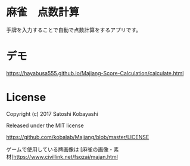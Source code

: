 # 麻雀　点数計算
手牌を入力することで自動で点数計算をするアプリです。

# デモ

https://hayabusa555.github.io/Majiang-Score-Calculation/calculate.html

# License
Copyright (c) 2017 Satoshi Kobayashi

Released under the MIT license

https://github.com/kobalab/Majiang/blob/master/LICENSE

ゲームで使用している牌画像は [麻雀の画像・素材]https://www.civillink.net/fsozai/majan.html

